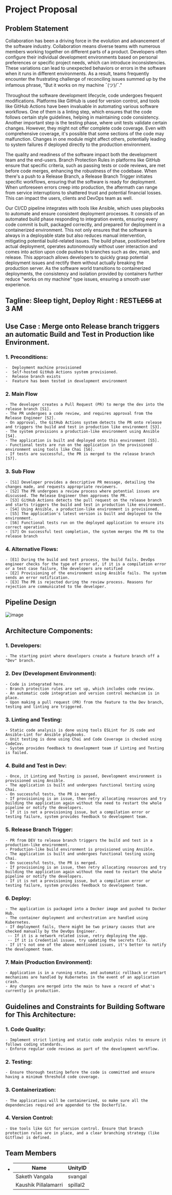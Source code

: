 # Project Proposal

## Problem Statement
Collaboration has been a driving force in the evolution and advancement of the software industry. Collaboration means diverse teams with numerous members working together on different parts of a product. Developers often configure their individual development environments based on personal preferences or specific project needs, which can introduce inconsistencies. These variations can lead to unexpected behaviors or errors in the software when it runs in different environments. As a result, teams frequently encounter the frustrating challenge of reconciling issues summed up by the infamous phrase, "But it works on my machine ¯\(ツ)/¯."

Throughout the software development lifecycle, code undergoes frequent modifications. Platforms like GitHub is used for version control, and tools like GitHub Actions have been invaluable in automating various software workflows. One of them is a linting step, which ensures that the code follows certain style guidelines, helping in maintaining code consistency. Another important step is the testing phase, where unit tests validate certain changes. However, they might not offer complete code coverage. Even with comprehensive coverage, it's possible that some sections of the code may malfunction. Changes in one module might affect others, potentially leading to system failures if deployed directly to the production environment.

The quality and readiness of the software impact both the development team and the end-users. Branch Protection Rules in platforms like GitHub ensure that specific criteria, such as passing tests or code reviews, are met before code merges, enhancing the robustness of the codebase. When there's a push to a Release Branch, a Release Branch Trigger initiates specific workflows, ensuring that the software is ready for deployment. When unforeseen errors creep into production, the aftermath can range from service interruptions to shattered trust and potential financial losses. This can impact the users, clients and DevOps team as well.

Our CI/CD pipeline integrates with tools like Ansible, which uses playbooks to automate and ensure consistent deployment processes. It consists of an automated build phase responding to integration events, ensuring every code commit is built, packaged correctly, and prepared for deployment in a containerized environment. This not only ensures that the software is always in a deployable state but also reduces manual intervention, mitigating potential build-related issues. The build phase, positioned before actual deployment, operates autonomously without user interaction and comes into action upon code pushes to branches such as dev, main, and release.
This approach allows developers to quickly grasp potential deployment issues and rectify them without actually breaking the production server. As the software world transitions to containerized deployments, the consistency and isolation provided by containers further reduce "works on my machine" type issues, ensuring a smooth user experience.

## Tagline: Sleep tight, Deploy Right : REST~~LESS~~ at 3 AM

## Use Case : Merge onto Release branch triggers an automatic Build and Test in Production like Environment.
### 1. Preconditions:
    -  Deployment machine provisioned
    -  Self-hosted GitHub Actions system provisioned.
    -  Release branch exists
    -  Feature has been tested in development environment
### 2. Main Flow
    - The developer creates a Pull Request (PR) to merge the dev into the release branch [S1].
    - The PR undergoes a code review, and requires approval from the Release Engineer [S2].
    - On approval, the GitHub Actions system detects the PR onto release and triggers the build and test in production like environment [S3].
    - The system provisions a production-like environment using Ansible [S4].
    - The application is built and deployed onto this environment [S5].
    - Functional tests are run on the application in the provisioned environment using tools like Chai [S6].
    - If tests are successful, the PR is merged to the release branch [S7].
### 3. Sub Flow
    - [S1] Developer provides a descriptive PR message, detailing the changes made, and requests appropriate reviewers.
    - [S2] The PR undergoes a review process where potential issues are discussed. The Release Engineer then approves the PR.
    - [S3] GitHub Actions detects the pull request on the release branch and starts triggers the build and test in production like environment.
    - [S4] Using Ansible, a production-like environment is provisioned.
    - [S5] The application's latest version is built and deployed to the environment.
    - [S6] Functional tests run on the deployed application to ensure its correct operation.
    - [S7] On successful test completion, the system merges the PR to the release branch

### 4. Alternative Flows:
    - [E1] During the build and test process, the build fails. DevOps engineer checks for the type of error of, if it is a compilation error or a test case failure, the developers are notified
    - [E2] Provisioning of the environment using Ansible fails. The system sends an error notification. 
    - [E3] The PR is rejected during the review process. Reasons for rejection are communicated to the developer.
  
## Pipeline Design
![image](https://media.github.ncsu.edu/user/27443/files/8ba5f675-44a5-4e46-902d-5b53fe5f7e78)

## Architecture Components:
### 1. Developers: 
    - The starting point where developers create a feature branch off a "Dev" branch.
### 2. Dev (Development Environment): 
    - Code is integrated here.
    - Branch protection rules are set up, which includes code review.
    - An automatic code integration and version control mechanism is in place.
    - Upon making a pull request (PR) from the feature to the Dev branch, testing and linting are triggered.
### 3. Linting and Testing:
    - Static code analysis is done using tools ESLint for JS code and Ansible-Lint for Ansible playbooks.
    - Unit testing is done using Chai and Code Coverage is checked using CodeCov.
    - System provides feedback to development team if Linting and Testing is failed.
### 4. Build and Test in Dev: 
    - Once, it Linting and Testing is passed, Development environment is provisioned using Ansible.
    - The application is built and undergoes functional testing using Chai.
    - On successful tests, the PR is merged.
    - If provisioning is an issue, then retry allocating resources and try building the application again without the need to restart the whole pipeline or notify the developers.
    - If it is not a provisioning issue, but a compilation error or testing failure, system provides feedback to development team.
### 5. Release Branch Trigger: 
    - PR from DEV to release branch triggers the build and test in a production-like environment.
    - Production-like build environment is provisioned using Ansible.
    - The application is built and undergoes functional testing using Chai.
    - On successful tests, the PR is merged.
    - If provisioning is an issue, then retry allocating resources and try building the application again without the need to restart the whole pipeline or notify the developers.
    - If it is not a provisioning issue, but a compilation error or testing failure, system provides feedback to development team.
### 6. Deploy:
    - The application is packaged into a Docker image and pushed to Docker Hub.
    - The container deployment and orchestration are handled using Kubernetes.
    - If deployment fails, there might be two primary causes that are checked manually by the DevOps Engineer.
     -- If it is a network related issue, retry deploying the app.
     -- If it is Credential issues, try updating the secrets file.
    - If it's not one of the above mentioned issues, it's better to notify the development team.
### 7. Main (Production Environment): 
    - Application is in a running state, and automatic rollback or restart mechanisms are handled by Kubernetes in the event of an application crash.
    - Any changes are merged into the main to have a record of what's currently in production.

## Guidelines and Constraints for Building Software for This Architecture:

### 1. Code Quality:
    - Implement strict linting and static code analysis rules to ensure it follows coding standards.
    - Enforce regular code reviews as part of the development workflow.
    
### 2. Testing:
    - Ensure thorough testing before the code is committed and ensure having a minimum threshold code coverage.
    
### 3. Containerization:
    - The applications will be containerized, so make sure all the dependencies required are appended to the Dockerfile.

### 4. Version Control:
    - Use tools like Git for version control. Ensure that branch protection rules are in place, and a clear branching strategy (like Gitflow) is defined.
    
## Team Members
-
     | Name | UnityID |
     | -------- | -------- |
     | Saketh Vangala | svangal |
     |  Kaushik Pillalamarri | spillal2 |
